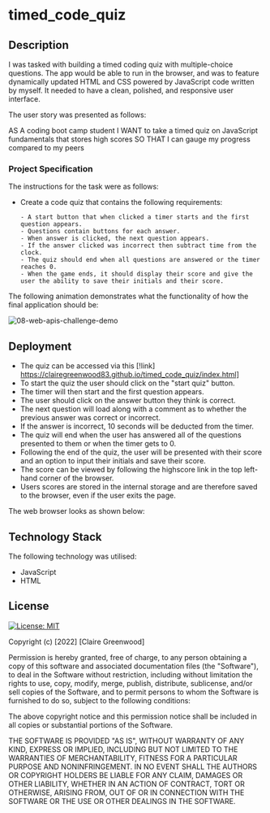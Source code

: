 # timed_code_quiz

## Description

I was tasked with building a timed coding quiz with multiple-choice questions. The app would be able to run in the browser, and was to feature dynamically updated HTML and CSS powered by JavaScript code written by myself. It needed to have a clean, polished, and responsive user interface.

The user story was presented as follows:

AS A coding boot camp student
I WANT to take a timed quiz on JavaScript fundamentals that stores high scores
SO THAT I can gauge my progress compared to my peers

### Project Specification

The instructions for the task were as follows:

- Create a code quiz that contains the following requirements:

      - A start button that when clicked a timer starts and the first question appears.
      - Questions contain buttons for each answer.
      - When answer is clicked, the next question appears.
      - If the answer clicked was incorrect then subtract time from the clock.
      - The quiz should end when all questions are answered or the timer reaches 0.
      - When the game ends, it should display their score and give the user the ability to save their initials and their score.
    
The following animation demonstrates what the functionality of how the final application should be:
    
![08-web-apis-challenge-demo](https://user-images.githubusercontent.com/118351853/214394657-433c39fa-2404-4920-8fa0-3ac439b9cb5f.gif)


## Deployment

- The quiz can be accessed via this [!link] https://clairegreenwood83.github.io/timed_code_quiz/index.html]
- To start the quiz the user should click on the "start quiz" button.
- The timer will then start and the first question appears.
- The user should click on the answer button they think is correct.
- The next question will load along with a comment as to whether the previous answer was correct or incorrect.
- If the answer is incorrect, 10 seconds will be deducted from the timer. 
- The quiz will end when the user has answered all of the questions presented to them or when the timer gets to 0. 
- Following the end of the quiz, the user will be presented with their score and an option to input their initials and save their   score. 
- The score can be viewed by following the highscore link in the top left-hand corner of the browser. 
- Users scores are stored in the internal storage and are therefore saved to the browser, even if the user exits the page. 


The web browser looks as shown below:



## Technology Stack

The following technology was utilised:

- JavaScript
- HTML

## License

[![License: MIT](https://img.shields.io/badge/License-MIT-yellow.svg)](https://opensource.org/licenses/MIT)

Copyright (c) [2022] [Claire Greenwood]

Permission is hereby granted, free of charge, to any person obtaining a copy of this software and associated documentation files (the "Software"), to deal in the Software without restriction, including without limitation the rights to use, copy, modify, merge, publish, distribute, sublicense, and/or sell copies of the Software, and to permit persons to whom the Software is furnished to do so, subject to the following conditions:

The above copyright notice and this permission notice shall be included in all copies or substantial portions of the Software.

THE SOFTWARE IS PROVIDED "AS IS", WITHOUT WARRANTY OF ANY KIND, EXPRESS OR IMPLIED, INCLUDING BUT NOT LIMITED TO THE WARRANTIES OF MERCHANTABILITY, FITNESS FOR A PARTICULAR PURPOSE AND NONINFRINGEMENT. IN NO EVENT SHALL THE AUTHORS OR COPYRIGHT HOLDERS BE LIABLE FOR ANY CLAIM, DAMAGES OR OTHER LIABILITY, WHETHER IN AN ACTION OF CONTRACT, TORT OR OTHERWISE, ARISING FROM, OUT OF OR IN CONNECTION WITH THE SOFTWARE OR THE USE OR OTHER DEALINGS IN THE SOFTWARE.
